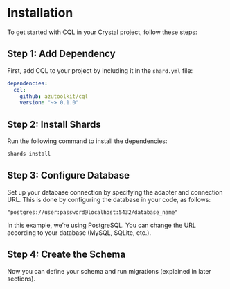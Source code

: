 # Installation

To get started with CQL in your Crystal project, follow these steps:

## Step 1: Add Dependency

First, add CQL to your project by including it in the `shard.yml` file:

```yaml
dependencies:
  cql:
    github: azutoolkit/cql
    version: "~> 0.1.0"
```

## Step 2: Install Shards

Run the following command to install the dependencies:

```bash
shards install
```

## Step 3: Configure Database

Set up your database connection by specifying the adapter and connection URL. This is done by configuring the database in your code, as follows:

```crystal
"postgres://user:password@localhost:5432/database_name"
```

In this example, we’re using PostgreSQL. You can change the URL according to your database (MySQL, SQLite, etc.).

## Step 4: Create the Schema

Now you can define your schema and run migrations (explained in later sections).
